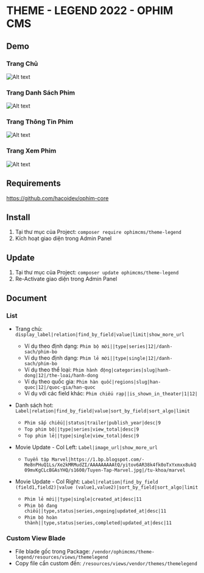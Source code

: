 # THEME - LEGEND 2022 - OPHIM CMS

## Demo
### Trang Chủ
![Alt text](https://i.ibb.co/zmQw4my/LEGEN-INDEX.png "Home Page")

### Trang Danh Sách Phim
![Alt text](https://i.ibb.co/jMTpFn5/LEGEN-CATALOG.png "Catalog Page")

### Trang Thông Tin Phim
![Alt text](https://i.ibb.co/BjzTm2j/LEGEN-SINGLE.png "Single Page")

### Trang Xem Phim
![Alt text](https://i.ibb.co/kSD1W5b/LEGEN-EPISODE.png "Episode Page")

## Requirements
https://github.com/hacoidev/ophim-core

## Install
1. Tại thư mục của Project: `composer require ophimcms/theme-legend`
2. Kích hoạt giao diện trong Admin Panel

## Update
1. Tại thư mục của Project: `composer update ophimcms/theme-legend`
2. Re-Activate giao diện trong Admin Panel

## Document
### List
- Trang chủ: `display_label|relation|find_by_field|value|limit|show_more_url`
    + Ví dụ theo định dạng: `Phim bộ mới||type|series|12|/danh-sach/phim-bo`
    + Ví dụ theo định dạng: `Phim lẻ mới||type|single|12|/danh-sach/phim-bo`
    + Ví dụ theo thể loại: `Phim hành động|categories|slug|hanh-dong|12|/the-loai/hanh-dong`
    + Ví dụ theo quốc gia: `Phim hàn quốc|regions|slug|han-quoc|12|/quoc-gia/han-quoc`
    + Ví dụ với các field khác: `Phim chiếu rạp||is_shown_in_theater|1|12|`

- Danh sách hot:  `Label|relation|find_by_field|value|sort_by_field|sort_algo|limit`
    + `Phim sắp chiếu||status|trailer|publish_year|desc|9`
    + `Top phim bộ||type|series|view_total|desc|9`
    + `Top phim lẻ||type|single|view_total|desc|9`

- Movie Update - Col Left:  `Label|image_url|show_more_url`
    + `Tuyển tập Marvel|https://1.bp.blogspot.com/-Me8nPHuQ1Ls/Xe2kMRMudZI/AAAAAAAAAtQ/yitov6AR38k4fk0oTxYxmxx8ukQ09mvKgCLcBGAsYHQ/s1600/Tuyen-Tap-Marvel.jpg|/tu-khoa/marvel`

- Movie Update - Col Right:  `Label|relation|find_by_field (field1,field2)|value (value1,value2)|sort_by_field|sort_algo|limit`
    + `Phim lẻ mới||type|single|created_at|desc|11`
    + `Phim bộ đang chiếu||type,status|series,ongoing|updated_at|desc|11`
    + `Phim bộ hoàn thành||type,status|series,completed|updated_at|desc|11`


### Custom View Blade
- File blade gốc trong Package: `/vendor/ophimcms/theme-legend/resources/views/themelegend`
- Copy file cần custom đến: `/resources/views/vendor/themes/themelegend`
